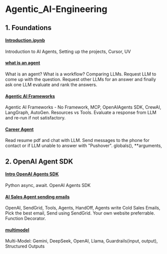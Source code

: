 # Agentic_AI-Engineering

## 1. Foundations 
[](Introduction.ipynb)
#### [Introduction.ipynb](https://github.com/RanjitSolomon/Agentic_AI-Engineering/blob/main/1_foundations/Introduction.ipynb) 
Introduction to AI Agents, Setting up the projects, Cursor, UV 

[](what_is_an_agent.ipynb)
#### [what is an agent](https://github.com/RanjitSolomon/Agentic_AI-Engineering/blob/main/1_foundations/what_is_an_agent.ipynb)
What is an agent? What is a workflow? Comparing LLMs. Request LLM to come up with the question. Request other LLMs for an answer and finally ask one LLM evaluate and rank the answers. 

[](Agentic_AI_Frameworks.ipynb)
#### [Agentic AI Frameworks](https://github.com/RanjitSolomon/Agentic_AI-Engineering/blob/main/1_foundations/Agentic_AI_Frameworks.ipynb) 
Agentic AI Frameworks - No Framework, MCP, OpenAIAgents SDK, CrewAI, LangGraph, AutoGen. Resources vs Tools. Evaluate a response from LLM and re-run if not satisfactory.     

[](Career_Agent.ipynb)
#### [Career Agent](https://github.com/RanjitSolomon/Agentic_AI-Engineering/blob/main/1_foundations/Career_Agent.ipynb) 
Read resume pdf and chat with LLM. Send messages to the phone for contact or if LLM unable to answer with "Pushover". globals(), **arguments,  


## 2. OpenAI Agent SDK
[](Intro_OpenAI_Agents_SDK.ipynb) 
#### [Intro OpenAI Agents SDK](https://github.com/RanjitSolomon/Agentic_AI-Engineering/blob/main/2_openai/Intro_OpenAI_Agents_SDK.ipynb)
Python async, await. OpenAI Agents SDK 

[](AI_Sales_Agent_sending_emails.ipynb) 
#### [AI Sales Agent sending emails](https://github.com/RanjitSolomon/Agentic_AI-Engineering/blob/main/2_openai/AI_Sales_Agent_sending_emails.ipynb) 
OpenAI, SendGrid, Tools, Agents, HandOff, Agents write Cold Sales Emails, Pick the best email, Send using SendGrid. Your own website preferrable. Function Decorator. 

[](multimodel.ipynb)
#### [multimodel](https://github.com/RanjitSolomon/Agentic_AI-Engineering/blob/main/2_openai/multimodel.ipynb) 
Multi-Model: Gemini, DeepSeek, OpenAI, Llama, Guardrails(input, output), Structured Outputs
